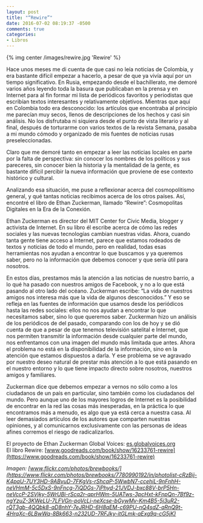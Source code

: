 ```yaml
---
layout: post
title: "“Rewire”"
date: 2016-07-02 08:19:37 -0500
comments: true
categories:
- Libros
---
```


{% img center /images/rewire.jpg 'Rewire' %}

Hace unos meses me di cuenta de que casi no leía noticias de Colombia,
y era bastante difícil empezar a hacerlo, a pesar de que ya vivía aquí por
un tiempo significativo. En Rusia, empezando desde el bachillerato,
me demoré varios años leyendo toda la basura que publicaban en la prensa y
en Internet para al fin formar mi lista de periódicos favoritos y periodistas
que escribían textos interesantes y relativamente objetivos. Mientras que aquí
en Colombia todo era desconocido: los artículos que encontraba al principio
me parecían muy secos, llenos de descripciones de los hechos y casi sin
análisis. No los disfrutaba ni siquiera desde el punto de vista literario y
al final, después de torturarme con varios textos de la revista Semana,
pasaba a mi mundo cómodo y organizado de mis fuentes de noticias rusas
preseleccionadas.

Claro que me demoré tanto en empezar a leer las noticias locales en
parte por la falta de perspectiva: sin conocer los nombres de los políticos y sus pareceres, sin conocer bien la historia y la mentalidad de la gente, es bastante difícil percibir la nueva información que proviene de ese contexto histórico y cultural.

Analizando esa situación, me puse a reflexionar acerca del cosmopolitismo general, y qué tantas noticias recibimos acerca de los otros países. Así, encontré el libro de Ethan Zuckerman, llamado “Rewire”: Cosmopolitas Digitales en la Era de la Conexión.

Ethan Zuckerman es director del MIT Center for Civic Media, blogger y activista de Internet. En su libro él escribe acerca de cómo las redes sociales y las nuevas tecnologías cambian nuestras vidas. Ahora, cuando tanta gente tiene acceso a Internet, parece que estamos rodeados de textos y noticias de todo el mundo, pero en realidad, todas esas herramientas nos ayudan a encontrar lo que buscamos y ya queremos saber, pero no la información que debemos conocer y que sería útil para nosotros.

En estos días, prestamos más la atención a las noticias de nuestro barrio, a lo qué ha pasado con nuestros amigos de Facebook, y no a lo que está pasando al otro lado del océano. Zuckerman escribe: “La vida de nuestros amigos nos interesa más que la vida de algunos desconocidos.” Y eso se refleja en las fuentes de información que usamos desde los periódicos hasta las redes sociales: ellos no nos ayudan a encontrar lo que necesitamos saber, sino lo que queremos saber. Zuckerman hizo un análisis de los periódicos de del pasado, comparando con los de hoy y se dió cuenta de que a pesar de que tenemos televisión satelital e Internet, que nos permiten transmitir la información desde cualquier parte del mundo, nos enfrentamos con una imagen del mundo más limitada que antes. Ahora el problema no está en la disponibilidad de la información, sino en la atención que estamos dispuestos a darla. Y ese problema se ve agravado por nuestro deseo natural de prestar más atención a lo que está pasando en el nuestro entorno y lo que tiene impacto directo sobre nosotros, nuestros amigos y familiares.

Zuckerman dice que debemos empezar a vernos no sólo como a los ciudadanos de un país en particular, sino también como los ciudadanos del mundo. Pero aunque uno de los mayores logros de Internet es la posibilidad de encontrar en la red las cosas más inesperadas, en la práctica lo que encontramos más a menudo, es algo que ya está cerca a nuestra casa. Al leer demasiados artículos de los autores que comparten nuestras opiniones, y al comunicarnos exclusivamente con las personas de ideas afines corremos el riesgo de radicalizarlos.


El proyecto de Ethan Zuckerman Global Voices: [es.globalvoices.org](https://es.globalvoices.org/) <br />
El libro Rewire: [www.goodreads.com/book/show/16233761-rewire](https://www.goodreads.com/book/show/16233761-rewire)

*Imagen: [www.flickr.com/photos/brewbooks/](https://www.flickr.com/photos/brewbooks/7780990192/in/photolist-cRzBij-K4paU-7UY3HD-9ABvuD-7FKgVs-rShcaP-5WwbN7-ccehiL-9nFnhH-neVHmM-5c5DxS-9nFncg-7iQDGs-7jPhyd-21JVDJ-bxc88V-brP5Hn-neVccP-2SVjky-5WrUBi-rScq2r-qprHWm-5UATws-3pcHxt-kFnpQn-7Bf9z-ngYzuZ-3KWeLU-7LFVGn-poVcLj-neXcse-bGywMv-Km4B5-5j3uR2-rQT3gb-4QQbk8-aD8nhY-7eJRHD-6H8qEM-c69PU-nQ4sdZ-aRnQ9t-4HrqXc-6LBwWq-8Bk663-n232UD-7RFJky-itGLmk-aExg9q-cG5jK)*
